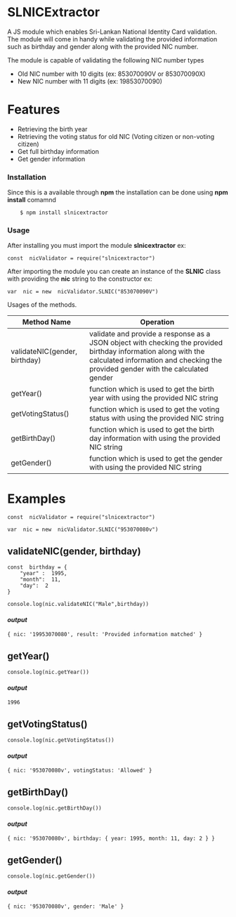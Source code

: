 
# SLNICExtractor

A JS module which enables Sri-Lankan National Identity Card validation. The module will come in handy while validating the provided information such as birthday and gender along with the provided NIC number.

The module is capable of validating the following NIC number types

 - Old NIC number with 10 digits (ex: 853070090V or 853070090X)
 - New NIC number with 11 digits (ex: 19853070090)

# Features

  - Retrieving the birth year
  - Retrieving the voting status for old NIC (Voting citizen or non-voting citizen)
  - Get full birthday information
  - Get gender information

### Installation

Since this is a available through **npm** the installation can be done using  **npm install** comamnd

```
	$ npm install slnicextractor
```

### Usage

After installing you must import the module **slnicextractor**
ex:
```
const  nicValidator = require("slnicextractor")
```

After importing the module you can create an instance of the **SLNIC** class with providing the **nic** string to the constructor
ex:
```
var  nic = new  nicValidator.SLNIC("853070090V")
```

Usages of the methods.

| Method Name | Operation |
| ------ | ------ |
| validateNIC(gender, birthday) | validate and provide a response as a JSON object with checking the provided birthday information along with the calculated information and checking the provided gender with the calculated gender|
| getYear() | function which is used to get the birth year with using the provided NIC string |
| getVotingStatus() | function which is used to get the voting status with using the provided NIC string |
| getBirthDay() | function which is used to get the birth day information with using the provided NIC string |
| getGender() | function which is used to get the gender with using the provided NIC string |


# Examples

```
const  nicValidator = require("slnicextractor")

var  nic = new  nicValidator.SLNIC("953070080v")
```

## validateNIC(gender, birthday)

```
const  birthday = {
	"year" :  1995,
	"month":  11,
	"day":  2
}

console.log(nic.validateNIC("Male",birthday))
```
#### *output*
```
{ nic: '19953070080', result: 'Provided information matched' }
```

## getYear()

```
console.log(nic.getYear())
```

#### *output*
```
1996
```

## getVotingStatus()

```
console.log(nic.getVotingStatus())
```
#### *output*
```
{ nic: '953070080v', votingStatus: 'Allowed' }
```

## getBirthDay()

```
console.log(nic.getBirthDay())
```
#### *output*
```
{ nic: '953070080v', birthday: { year: 1995, month: 11, day: 2 } }
```

## getGender()

```
console.log(nic.getGender())
```
#### *output*
```
{ nic: '953070080v', gender: 'Male' }
```